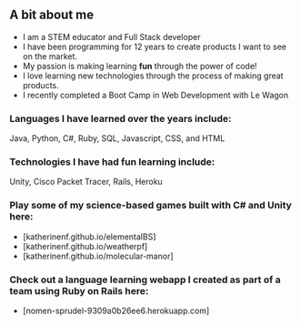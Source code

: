 ## A bit about me
* I am a STEM educator and Full Stack developer 
* I have been programming for 12 years to create products I want to see on the market. 
* My passion is making learning **fun** through the power of code!
* I love learning new technologies through the process of making great products. 
* I recently completed a Boot Camp in Web Development with Le Wagon

### Languages I have learned over the years include: 
Java, Python, C#, Ruby, SQL, Javascript, CSS, and HTML

### Technologies I have had fun learning include:
Unity, Cisco Packet Tracer, Rails, Heroku

### Play some of my science-based games built with C# and Unity here:
* [katherinenf.github.io/elementalBS]
* [katherinenf.github.io/weatherpf]
* [katherinenf.github.io/molecular-manor]

### Check out a language learning webapp I created as part of a team using Ruby on Rails here:
* [nomen-sprudel-9309a0b26ee6.herokuapp.com]

